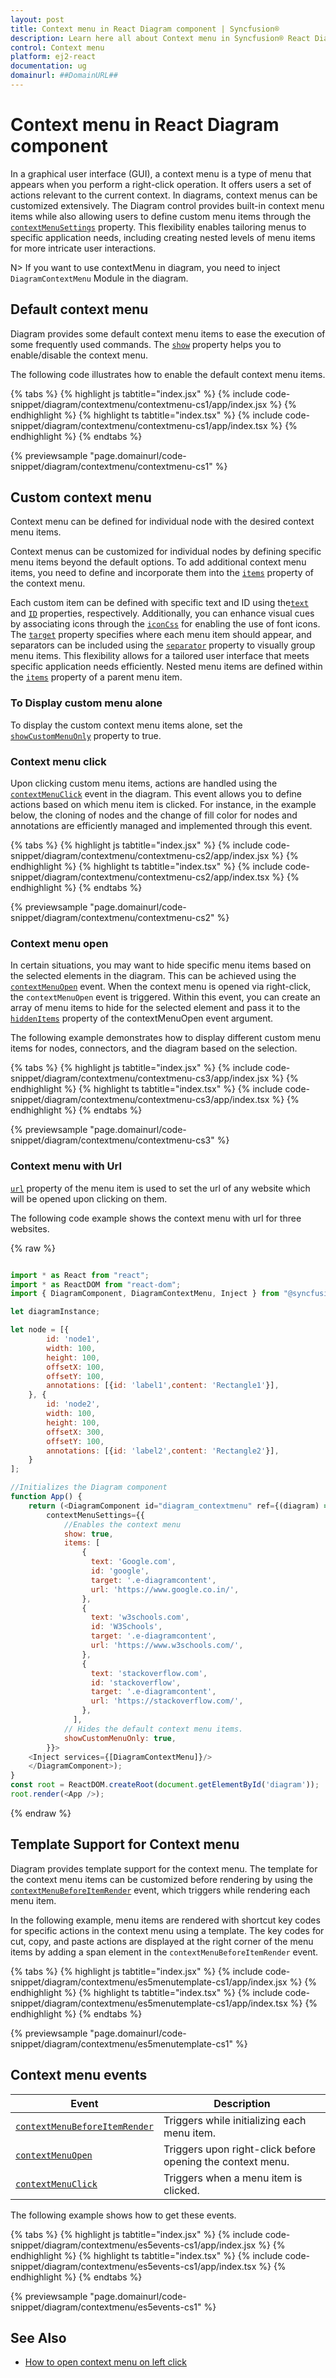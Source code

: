 ```yaml
---
layout: post
title: Context menu in React Diagram component | Syncfusion®
description: Learn here all about Context menu in Syncfusion® React Diagram component of Syncfusion Essential® JS 2 and more.
control: Context menu 
platform: ej2-react
documentation: ug
domainurl: ##DomainURL##
---
```


# Context menu in React Diagram component

<!-- markdownlint-disable MD010 -->

In a graphical user interface (GUI), a context menu is a type of menu that appears when you perform a right-click operation. It offers users a set of actions relevant to the current context. In diagrams, context menus can be customized extensively. The Diagram control provides built-in context menu items while also allowing users to define custom menu items through the  [`contextMenuSettings`](https://ej2.syncfusion.com/react/documentation/api/diagram/#contextmenusettings) property. This flexibility enables tailoring menus to specific application needs, including creating nested levels of menu items for more intricate user interactions.

N> If you want to use contextMenu in diagram, you need to inject `DiagramContextMenu` Module in the diagram.

## Default context menu

Diagram provides some default context menu items to ease the execution of some frequently used commands. The [`show`](https://ej2.syncfusion.com/react/documentation/api/diagram/contextMenuSettings/#show) property helps you to enable/disable the context menu. 

The following code illustrates how to enable the default context menu items.


{% tabs %}
{% highlight js tabtitle="index.jsx" %}
{% include code-snippet/diagram/contextmenu/contextmenu-cs1/app/index.jsx %}
{% endhighlight %}
{% highlight ts tabtitle="index.tsx" %}
{% include code-snippet/diagram/contextmenu/contextmenu-cs1/app/index.tsx %}
{% endhighlight %}
{% endtabs %}

{% previewsample "page.domainurl/code-snippet/diagram/contextmenu/contextmenu-cs1" %}

## Custom context menu

Context menu can be defined for individual node with the desired context menu items.

Context menus can be customized for individual nodes by defining specific menu items beyond the default options. To add additional context menu items, you need to define and incorporate them into the [`items`](https://ej2.syncfusion.com/react/documentation/api/diagram/contextMenuSettings/#items) property of the context menu.

Each custom item can be defined with specific text and ID using the[`text`](https://ej2.syncfusion.com/react/documentation/api/diagram/contextMenuItemModel/#items) and [`ID`](https://ej2.syncfusion.com/react/documentation/api/diagram/contextMenuItemModel/#id) properties, respectively. Additionally, you can enhance visual cues by associating icons through the [`iconCss`](https://ej2.syncfusion.com/react/documentation/api/diagram/contextMenuItemModel/#iconcss) for enabling the use of font icons. The [`target`](https://ej2.syncfusion.com/react/documentation/api/diagram/contextMenuItemModel/#target) property specifies where each menu item should appear, and separators can be included using the [`separator`](https://ej2.syncfusion.com/react/documentation/api/diagram/contextMenuItemModel/#separator) property to visually group menu items. This flexibility allows for a tailored user interface that meets specific application needs efficiently. Nested menu items are defined within the [`items`](https://ej2.syncfusion.com/react/documentation/api/diagram/contextMenuItemModel/#items) property of a parent menu item.


### To Display custom menu alone

To display the custom context menu items alone, set the [`showCustomMenuOnly`](https://ej2.syncfusion.com/react/documentation/api/diagram/contextMenuSettingsModel/#showcustommenuonly) property to true.

### Context menu click

Upon clicking custom menu items, actions are handled using the [`contextMenuClick`](https://ej2.syncfusion.com/react/documentation/api/diagram/#contextmenuclick) event in the diagram. This event allows you to define actions based on which menu item is clicked. For instance, in the example below, the cloning of nodes and the change of fill color for nodes and annotations are efficiently managed and implemented through this event.

{% tabs %}
{% highlight js tabtitle="index.jsx" %}
{% include code-snippet/diagram/contextmenu/contextmenu-cs2/app/index.jsx %}
{% endhighlight %}
{% highlight ts tabtitle="index.tsx" %}
{% include code-snippet/diagram/contextmenu/contextmenu-cs2/app/index.tsx %}
{% endhighlight %}
{% endtabs %}

{% previewsample "page.domainurl/code-snippet/diagram/contextmenu/contextmenu-cs2" %}


### Context menu open

In certain situations, you may want to hide specific menu items based on the selected elements in the diagram. This can be achieved using the [`contextMenuOpen`](https://ej2.syncfusion.com/react/documentation/api/diagram/diagramBeforeMenuOpenEventArgs/) event. When the context menu is opened via right-click, the `contextMenuOpen` event is triggered. Within this event, you can create an array of menu items to hide for the selected element and pass it to the [`hiddenItems`](https://ej2.syncfusion.com/react/documentation/api/diagram/diagramBeforeMenuOpenEventArgs/#hiddenitems) property of the contextMenuOpen event argument. 

The following example demonstrates how to display different custom menu items for nodes, connectors, and the diagram based on the selection.

{% tabs %}
{% highlight js tabtitle="index.jsx" %}
{% include code-snippet/diagram/contextmenu/contextmenu-cs3/app/index.jsx %}
{% endhighlight %}
{% highlight ts tabtitle="index.tsx" %}
{% include code-snippet/diagram/contextmenu/contextmenu-cs3/app/index.tsx %}
{% endhighlight %}
{% endtabs %}

{% previewsample "page.domainurl/code-snippet/diagram/contextmenu/contextmenu-cs3" %}

### Context menu with Url

[`url`](https://ej2.syncfusion.com/react/documentation/api/diagram/contextMenuItemModel#url)  property of the menu item is used to set the url of any website which will be opened upon clicking on them. 

The following code example shows the context menu with url for three websites.

{% raw %}

```Javascript

import * as React from "react";
import * as ReactDOM from "react-dom";
import { DiagramComponent, DiagramContextMenu, Inject } from "@syncfusion/ej2-react-diagrams";

let diagramInstance;

let node = [{
        id: 'node1',
        width: 100,
        height: 100,
        offsetX: 100,
        offsetY: 100,
        annotations: [{id: 'label1',content: 'Rectangle1'}],
    }, {
        id: 'node2',
        width: 100,
        height: 100,
        offsetX: 300,
        offsetY: 100,
        annotations: [{id: 'label2',content: 'Rectangle2'}],
    }
];

//Initializes the Diagram component
function App() {
    return (<DiagramComponent id="diagram_contextmenu" ref={(diagram) => (diagramInstance = diagram)} width={'650px'} height={'350px'} nodes={node} 
        contextMenuSettings={{
            //Enables the context menu
            show: true,
            items: [
                {
                  text: 'Google.com',
                  id: 'google',
                  target: '.e-diagramcontent',
                  url: 'https://www.google.co.in/',
                },
                {
                  text: 'w3schools.com',
                  id: 'W3Schools',
                  target: '.e-diagramcontent',
                  url: 'https://www.w3schools.com/',
                },
                {
                  text: 'stackoverflow.com',
                  id: 'stackoverflow',
                  target: '.e-diagramcontent',
                  url: 'https://stackoverflow.com/',
                },
              ],
            // Hides the default context menu items.
            showCustomMenuOnly: true,
        }}>
    <Inject services={[DiagramContextMenu]}/>
    </DiagramComponent>);
}
const root = ReactDOM.createRoot(document.getElementById('diagram'));
root.render(<App />);

```
{% endraw %}

## Template Support for Context menu

Diagram provides template support for the context menu. The template for the context menu items can be customized before rendering by using the [`contextMenuBeforeItemRender`](https://ej2.syncfusion.com/react/documentation/api/diagram/#contextmenubeforeitemrender) event, which triggers while rendering each menu item.

In the following example, menu items are rendered with shortcut key codes for specific actions in the context menu using a template. The key codes for cut, copy, and paste actions are displayed at the right corner of the menu items by adding a span element in the `contextMenuBeforeItemRender` event.

{% tabs %}
{% highlight js tabtitle="index.jsx" %}
{% include code-snippet/diagram/contextmenu/es5menutemplate-cs1/app/index.jsx %}
{% endhighlight %}
{% highlight ts tabtitle="index.tsx" %}
{% include code-snippet/diagram/contextmenu/es5menutemplate-cs1/app/index.tsx %}
{% endhighlight %}
{% endtabs %}

{% previewsample "page.domainurl/code-snippet/diagram/contextmenu/es5menutemplate-cs1" %}

## Context menu events

|Event|Description|
|----|----|
|[`contextMenuBeforeItemRender`](https://ej2.syncfusion.com/react/documentation/api/diagram/#contextmenubeforeitemrender) |Triggers while initializing each menu item.|
|[`contextMenuOpen`](https://ej2.syncfusion.com/react/documentation/api/diagram/diagramBeforeMenuOpenEventArgs/)|Triggers upon right-click before opening the context menu.|
|[`contextMenuClick`](https://ej2.syncfusion.com/react/documentation/api/diagram/#contextmenuclick)|Triggers when a menu item is clicked.|

The following example shows how to get these events.

{% tabs %}
{% highlight js tabtitle="index.jsx" %}
{% include code-snippet/diagram/contextmenu/es5events-cs1/app/index.jsx %}
{% endhighlight %}
{% highlight ts tabtitle="index.tsx" %}
{% include code-snippet/diagram/contextmenu/es5events-cs1/app/index.tsx %}
{% endhighlight %}
{% endtabs %}

 {% previewsample "page.domainurl/code-snippet/diagram/contextmenu/es5events-cs1" %}

 ## See Also

* [How to open context menu on left click](https://support.syncfusion.com/kb/article/15101/how-to-perform-clipboard-operation-with-custom-context-menu-on-left-click-using-react-diagram)